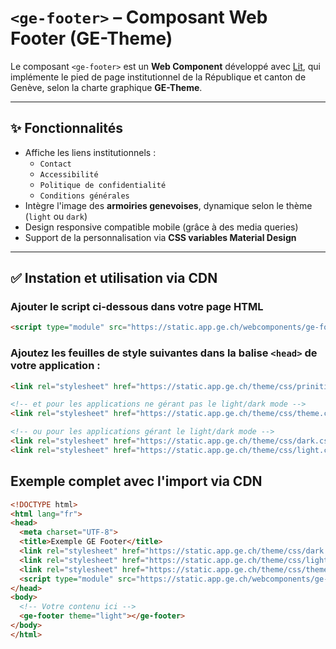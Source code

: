# `<ge-footer>` – Composant Web Footer (GE-Theme)

Le composant `<ge-footer>` est un **Web Component** développé avec [Lit](https://lit.dev), qui implémente le pied de page institutionnel de la République et canton de Genève, selon la charte graphique **GE-Theme**.

---

## ✨ Fonctionnalités

- Affiche les liens institutionnels :  
  - `Contact`
  - `Accessibilité`
  - `Politique de confidentialité`
  - `Conditions générales`
- Intègre l'image des **armoiries genevoises**, dynamique selon le thème (`light` ou `dark`)
- Design responsive compatible mobile (grâce à des media queries)
- Support de la personnalisation via **CSS variables Material Design**

---

## ✅ Instation et utilisation via CDN

### Ajouter le script ci-dessous dans votre page HTML

```html
<script type="module" src="https://static.app.ge.ch/webcomponents/ge-footer/latest/ge-footer.js"></script>
```

### Ajoutez les feuilles de style suivantes dans la balise `<head>` de votre application :

```html
<link rel="stylesheet" href="https://static.app.ge.ch/theme/css/prinitives.css" />

<!-- et pour les applications ne gérant pas le light/dark mode -->
<link rel="stylesheet" href="https://static.app.ge.ch/theme/css/theme.css" />

<!-- ou pour les applications gérant le light/dark mode -->
<link rel="stylesheet" href="https://static.app.ge.ch/theme/css/dark.css" />
<link rel="stylesheet" href="https://static.app.ge.ch/theme/css/light.css" />

```
## Exemple complet avec l'import via CDN 

```html
<!DOCTYPE html>
<html lang="fr">
<head>
  <meta charset="UTF-8">
  <title>Exemple GE Footer</title>
  <link rel="stylesheet" href="https://static.app.ge.ch/theme/css/dark.css" />
  <link rel="stylesheet" href="https://static.app.ge.ch/theme/css/light.css" />
  <link rel="stylesheet" href="https://static.app.ge.ch/theme/css/theme.css" />
  <script type="module" src="https://static.app.ge.ch/webcomponents/ge-footer/latest/ge-footer.js"></script>
</head>
<body>
  <!-- Votre contenu ici -->
  <ge-footer theme="light"></ge-footer>
</body>
</html>

```
